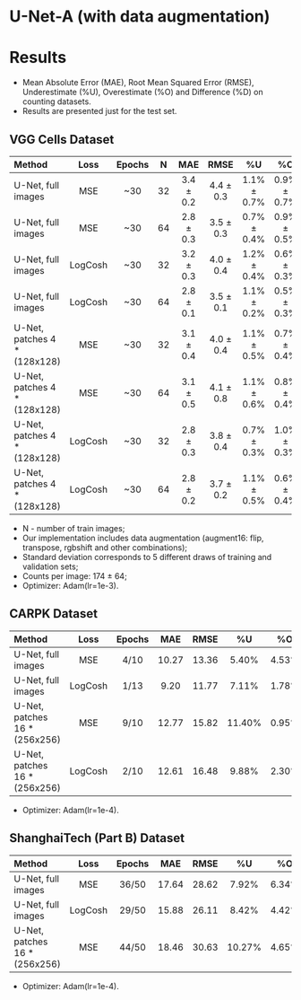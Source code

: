 # U-Net-A (with data augmentation)

# Results
* Mean Absolute Error (MAE), Root Mean Squared Error (RMSE), Underestimate (%U), Overestimate (%O) and Difference (%D) on counting datasets.
* Results are presented just for the test set.

## VGG Cells Dataset
| Method                        | Loss    | Epochs | N     | MAE       | RMSE       | %U          | %O          | %D          |
| :---                          | :---:   | :---:  | :---: | :---:     | :---:      | :---:       | :---:       | :---:       |
| U-Net, full images            | MSE     | ~30    | 32    | 3.4 ± 0.2 | 4.4 ± 0.3  | 1.1% ± 0.7% | 0.9% ± 0.7% | 2.0% ± 0.1% |
| U-Net, full images            | MSE     | ~30    | 64    | 2.8 ± 0.3 | 3.5 ± 0.3  | 0.7% ± 0.4% | 0.9% ± 0.5% | 1.6% ± 0.2% |
| U-Net, full images            | LogCosh | ~30    | 32    | 3.2 ± 0.3 | 4.0 ± 0.4  | 1.2% ± 0.4% | 0.6% ± 0.3% | 1.8% ± 0.2% |
| U-Net, full images            | LogCosh | ~30    | 64    | 2.8 ± 0.1 | 3.5 ± 0.1  | 1.1% ± 0.2% | 0.5% ± 0.3% | 1.6% ± 0.1% |
| U-Net, patches 4 * (128x128)  | MSE     | ~30    | 32    | 3.1 ± 0.4 | 4.0 ± 0.4  | 1.1% ± 0.5% | 0.7% ± 0.4% | 1.8% ± 0.2% |
| U-Net, patches 4 * (128x128)  | MSE     | ~30    | 64    | 3.1 ± 0.5 | 4.1 ± 0.8  | 1.1% ± 0.6% | 0.8% ± 0.4% | 1.9% ± 0.3% |
| U-Net, patches 4 * (128x128)  | LogCosh | ~30    | 32    | 2.8 ± 0.3 | 3.8 ± 0.4  | 0.7% ± 0.3% | 1.0% ± 0.3% | 1.6% ± 0.2% |
| U-Net, patches 4 * (128x128)  | LogCosh | ~30    | 64    | 2.8 ± 0.2 | 3.7 ± 0.2  | 1.1% ± 0.5% | 0.6% ± 0.4% | 1.7% ± 0.1% |

* N - number of train images;
* Our implementation includes data augmentation (augment16: flip, transpose, rgbshift and other combinations);
* Standard deviation corresponds to 5 different draws of training and validation sets;
* Counts per image: 174 ± 64;
* Optimizer: Adam(lr=1e-3).

## CARPK Dataset
| Method                        | Loss    | Epochs | MAE   | RMSE   | %U     | %O     |  %D    |
| :---                          | :---:   | :---:  | :---: | :---:  | :---:  | :---:  | :---:  |
| U-Net, full images            | MSE     |  4/10  | 10.27 | 13.36  | 5.40%  | 4.53%  |  9.93% |
| U-Net, full images            | LogCosh |  1/13  |  9.20 | 11.77  | 7.11%  | 1.78%  |  8.89% |
| U-Net, patches 16 * (256x256) | MSE     |  9/10  | 12.77 | 15.82  |11.40%  | 0.95%  | 12.35% |
| U-Net, patches 16 * (256x256) | LogCosh |  2/10  | 12.61 | 16.48  | 9.88%  | 2.30%  | 12.18% |

* Optimizer: Adam(lr=1e-4).

## ShanghaiTech (Part B) Dataset
| Method                         | Loss    | Epochs | MAE    | RMSE   | %U      | %O     |  %D     |
| :---                           | :---:   | :---:  | :---:  | :---:  | :---:   | :---:  | :---:   |
| U-Net, full images             | MSE     | 36/50  | 17.64  | 28.62  |  7.92%  | 6.34%  | 14.26%  |
| U-Net, full images             | LogCosh | 29/50  | 15.88  | 26.11  |  8.42%  | 4.42%  | 12.84%  |
| U-Net, patches 16 * (256x256)  | MSE     | 44/50  | 18.46  | 30.63  | 10.27%  | 4.65%  | 14.92%  |

* Optimizer: Adam(lr=1e-4).

